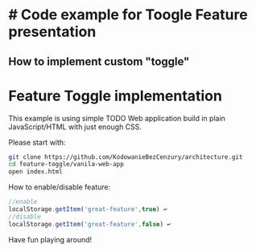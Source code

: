 # # Code example for Toogle Feature presentation
## How to implement custom "toggle"

# Feature Toggle implementation
This example is using simple TODO Web application build in plain JavaScript/HTML with just enough CSS.

Please start with:
```bash
git clone https://github.com/KodowanieBezCenzury/architecture.git
cd feature-toggle/vanila-web-app
open index.html
```

How to enable/disable feature:
```javascript
//enable
localStorage.getItem('great-feature',true) ↩️
//disable
localStorage.getItem('great-feature',false) ↩️
```

Have fun playing around!